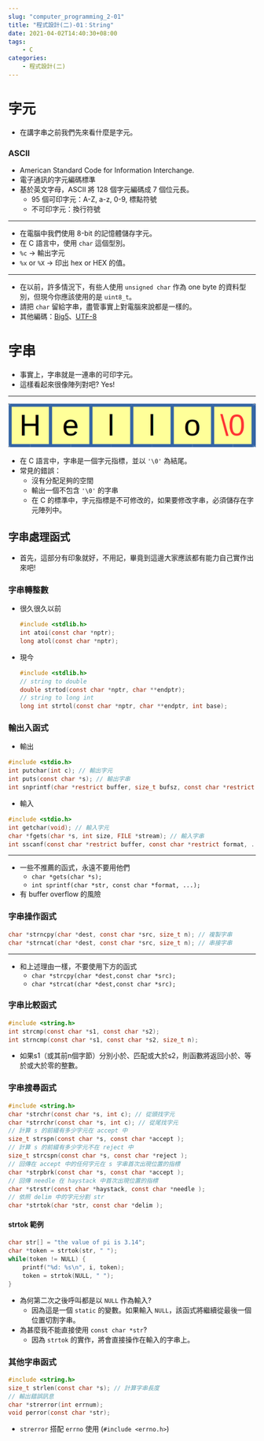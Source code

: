 ```yaml
---
slug: "computer_programming_2-01"
title: "程式設計(二)-01：String"
date: 2021-04-02T14:40:30+08:00
tags:
    - C
categories:
    - 程式設計(二)
---
```

# 字元
- 在講字串之前我們先來看什麼是字元。
### ASCII
- American Standard Code for Information Interchange.
- 電子通訊的字元編碼標準
- 基於英文字母，ASCII 將 128 個字元編碼成 7 個位元長。
    - 95 個可印字元：A-Z, a-z, 0-9, 標點符號
    - 不可印字元：換行符號
---
- 在電腦中我們使用 8-bit 的記憶體儲存字元。
- 在 C 語言中，使用 `char` 這個型別。
- `%c` -> 輸出字元
- `%x` or `%X` -> 印出 hex or HEX 的值。
---
- 在以前，許多情況下，有些人使用 `unsigned char` 作為 one byte 的資料型別，但現今你應該使用的是 `uint8_t`。
- 請把 `char` 留給字串，盡管事實上對電腦來說都是一樣的。
- 其他編碼：[Big5](https://zh.wikipedia.org/wiki/%E5%A4%A7%E4%BA%94%E7%A2%BC)、[UTF-8](https://zh.wikipedia.org/wiki/UTF-8)

# 字串
- 事實上，字串就是一連串的可印字元。
- 這樣看起來很像陣列對吧? Yes!
---
![](computer_programming_2-01-01.png)
- 在 C 語言中，字串是一個字元指標，並以 `'\0'` 為結尾。
- 常見的錯誤：
    - 沒有分配足夠的空間
    - 輸出一個不包含 `'\0'` 的字串
    - 在 C 的標準中，字元指標是不可修改的，如果要修改字串，必須儲存在字元陣列中。

## 字串處理函式
- 首先，這部分有印象就好，不用記，畢竟到這邊大家應該都有能力自己實作出來吧!
### 字串轉整數
- 很久很久以前
    ```c
    #include <stdlib.h>
    int atoi(const char *nptr);
    long atol(const char *nptr);
    ```
- 現今
    ```c
    #include <stdlib.h>
    // string to double
    double strtod(const char *nptr, char **endptr);
    // string to long int
    long int strtol(const char *nptr, char **endptr, int base);
    ```
### 輸出入函式
- 輸出
```c
#include <stdio.h>
int putchar(int c); // 輸出字元
int puts(const char *s); // 輸出字串
int snprintf(char *restrict buffer, size_t bufsz, const char *restrict format, ... );
```
- 輸入
```c
#include <stdio.h>
int getchar(void); // 輸入字元
char *fgets(char *s, int size, FILE *stream); // 輸入字串
int sscanf(const char *restrict buffer, const char *restrict format, ... );
```
---
- 一些不推薦的函式，永遠不要用他們
    - `char *gets(char *s);`
    - `int sprintf(char *str, const char *format, ...);`
- 有 buffer overflow 的風險
### 字串操作函式
```c
char *strncpy(char *dest, const char *src, size_t n); // 複製字串
char *strncat(char *dest, const char *src, size_t n); // 串接字串
```
---
- 和上述理由一樣，不要使用下方的函式
    - `char *strcpy(char *dest,const char *src);`
    - `char *strcat(char *dest,const char *src);`
### 字串比較函式
```c
#include <string.h>
int strcmp(const char *s1, const char *s2);
int strncmp(const char *s1, const char *s2, size_t n);
```
- 如果s1（或其前n個字節）分別小於、匹配或大於s2，則函數將返回小於、等於或大於零的整數。
### 字串搜尋函式
```c
#include <string.h>
char *strchr(const char *s, int c); // 從頭找字元
char *strrchr(const char *s, int c); // 從尾找字元
// 計算 s 的前綴有多少字元在 accept 中
size_t strspn(const char *s, const char *accept ); 
// 計算 s 的前綴有多少字元不在 reject 中
size_t strcspn(const char *s, const char *reject );
// 回傳在 accept 中的任何字元在 s 字串首次出現位置的指標
char *strpbrk(const char *s, const char *accept );
// 回傳 needle 在 haystack 中首次出現位置的指標
char *strstr(const char *haystack, const char *needle );
// 依照 delim 中的字元分割 str
char *strtok(char *str, const char *delim );
```
#### strtok 範例
```c
char str[] = "the value of pi is 3.14";
char *token = strtok(str, " ");
while(token != NULL) {
    printf("%d: %s\n", i, token);
    token = strtok(NULL, " ");
}
```
- 為何第二次之後呼叫都是以 `NULL` 作為輸入?
    - 因為這是一個 `static` 的變數。如果輸入 `NULL`，該函式將繼續從最後一個位置切割字串。
- 為甚麼我不能直接使用 `const char *str`?
    - 因為 `strtok` 的實作，將會直接操作在輸入的字串上。
### 其他字串函式
```c
#include <string.h>
size_t strlen(const char *s); // 計算字串長度
// 輸出錯誤訊息
char *strerror(int errnum);
void perror(const char *str);
```
- `strerror` 搭配 `errno` 使用 (`#include <errno.h>`)